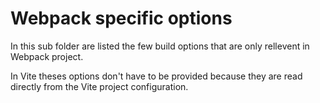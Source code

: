 # Webpack specific options

In this sub folder are listed the few build options that are only rellevent in Webpack project. &#x20;

In Vite theses options don't have to be provided because they are read directly from the Vite project configuration. &#x20;
